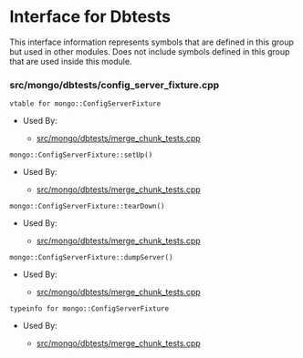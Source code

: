 
# Interface for Dbtests
This interface information represents symbols that are defined in this group but used in other modules.  Does not include symbols defined in this group that are used inside this module.

### src/mongo/dbtests/config\_server\_fixture.cpp

<div></div>

    vtable for mongo::ConfigServerFixture

- Used By:

    - [src/mongo/dbtests/merge\_chunk\_tests.cpp](../../../../sharding/mongod\_commands)

<div></div>

    mongo::ConfigServerFixture::setUp()

- Used By:

    - [src/mongo/dbtests/merge\_chunk\_tests.cpp](../../../../sharding/mongod\_commands)

<div></div>

    mongo::ConfigServerFixture::tearDown()

- Used By:

    - [src/mongo/dbtests/merge\_chunk\_tests.cpp](../../../../sharding/mongod\_commands)

<div></div>

    mongo::ConfigServerFixture::dumpServer()

- Used By:

    - [src/mongo/dbtests/merge\_chunk\_tests.cpp](../../../../sharding/mongod\_commands)

<div></div>

    typeinfo for mongo::ConfigServerFixture

- Used By:

    - [src/mongo/dbtests/merge\_chunk\_tests.cpp](../../../../sharding/mongod\_commands)
